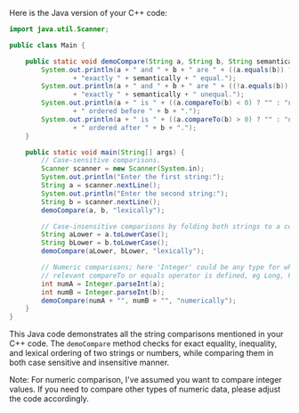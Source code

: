 Here is the Java version of your C++ code:

```java
import java.util.Scanner;

public class Main {

    public static void demoCompare(String a, String b, String semantically) {
        System.out.println(a + " and " + b + " are " + ((a.equals(b)) ? "" : "not ")
                + "exactly " + semantically + " equal.");
        System.out.println(a + " and " + b + " are " + ((!a.equals(b)) ? "" : "not ")
                + "exactly " + semantically + " unequal.");
        System.out.println(a + " is " + ((a.compareTo(b) < 0) ? "" : "not ") + semantically
                + " ordered before " + b + ".");
        System.out.println(a + " is " + ((a.compareTo(b) > 0) ? "" : "not ") + semantically
                + " ordered after " + b + ".");
    }

    public static void main(String[] args) {
        // Case-sensitive comparisons.
        Scanner scanner = new Scanner(System.in);
        System.out.println("Enter the first string:");
        String a = scanner.nextLine();
        System.out.println("Enter the second string:");
        String b = scanner.nextLine();
        demoCompare(a, b, "lexically");

        // Case-insensitive comparisons by folding both strings to a common case.
        String aLower = a.toLowerCase();
        String bLower = b.toLowerCase();
        demoCompare(aLower, bLower, "lexically");

        // Numeric comparisons; here 'Integer' could be any type for which the
        // relevant compareTo or equals operator is defined, eg Long, Float etc.
        int numA = Integer.parseInt(a);
        int numB = Integer.parseInt(b);
        demoCompare(numA + "", numB + "", "numerically");
    }
}
```
This Java code demonstrates all the string comparisons mentioned in your C++ code. The `demoCompare` method checks for exact equality, inequality, and lexical ordering of two strings or numbers, while comparing them in both case sensitive and insensitive manner.

Note: For numeric comparison, I've assumed you want to compare integer values. If you need to compare other types of numeric data, please adjust the code accordingly.
